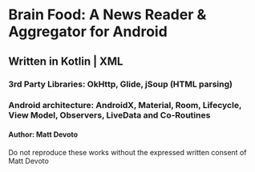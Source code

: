 # Brain Food: A News Reader & Aggregator for Android
## Written in Kotlin | XML
### 3rd Party Libraries: OkHttp, Glide, jSoup (HTML parsing)
### Android architecture: AndroidX, Material, Room, Lifecycle, View Model, Observers, LiveData and Co-Routines 
#### Author: Matt Devoto

Do not reproduce these works without the expressed written consent of Matt Devoto

